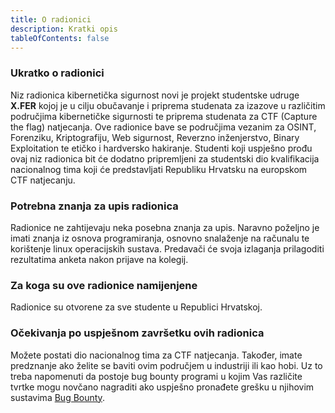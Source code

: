 ```yaml
---
title: O radionici
description: Kratki opis
tableOfContents: false
---
```


### Ukratko o radionici

Niz radionica kibernetička sigurnost novi je projekt studentske udruge **X.FER** kojoj je u cilju obučavanje i priprema studenata za izazove u različitim područjima kibernetičke sigurnosti te priprema studenata za CTF (Capture the flag) natjecanja. Ove radionice bave se područjima vezanim za OSINT, Forenziku, Kriptografiju, Web sigurnost, Reverzno inženjerstvo, Binary Exploitation te etičko i hardversko hakiranje. Studenti koji uspješno prođu ovaj niz radionica bit će dodatno pripremljeni za studentski dio kvalifikacija nacionalnog tima koji će predstavljati Republiku Hrvatsku na europskom CTF natjecanju.


### Potrebna znanja za upis radionica

Radionice ne zahtijevaju neka posebna znanja za upis. Naravno poželjno je imati znanja iz osnova programiranja, osnovno snalaženje na računalu te korištenje linux operacijskih sustava. Predavači će svoja izlaganja prilagoditi rezultatima anketa nakon prijave na kolegij.

### Za koga su ove radionice namijenjene

Radionice su otvorene za sve studente u Republici Hrvatskoj.

### Očekivanja po uspješnom završetku ovih radionica

Možete postati dio nacionalnog tima za CTF natjecanja. Također, imate predznanje ako želite se baviti ovim područjem u industriji ili kao hobi. Uz to treba napomenuti da postoje bug bounty programi u kojim Vas različite tvrtke mogu novčano nagraditi ako uspješno pronađete grešku u njihovim sustavima [Bug Bounty](https://hackerone.com/bug-bounty-programs).